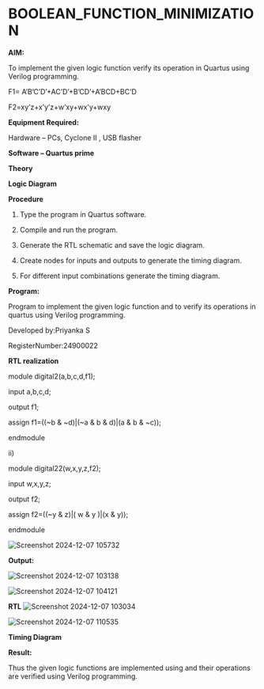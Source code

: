# BOOLEAN_FUNCTION_MINIMIZATION

**AIM:**

To implement the given logic function verify its operation in Quartus using Verilog programming.

F1= A’B’C’D’+AC’D’+B’CD’+A’BCD+BC’D 

F2=xy’z+x’y’z+w’xy+wx’y+wxy

**Equipment Required:**

Hardware – PCs, Cyclone II , USB flasher

**Software – Quartus prime**

**Theory**

**Logic Diagram**

**Procedure**

1.	Type the program in Quartus software.

2.	Compile and run the program.

3.	Generate the RTL schematic and save the logic diagram.

4.	Create nodes for inputs and outputs to generate the timing diagram.

5.	For different input combinations generate the timing diagram.


**Program:**

Program to implement the given logic function and to verify its operations in quartus using Verilog programming. 

Developed by:Priyanka S

RegisterNumber:24900022


**RTL realization**

module digital2(a,b,c,d,f1);

input a,b,c,d;

output f1;

assign f1=((~b & ~d)|(~a & b & d)|(a & b & ~c));

endmodule

ii)

module digital22(w,x,y,z,f2);

input w,x,y,z;

output f2;

assign f2=((~y & z)|( w & y )|(x & y));

endmodule

![Screenshot 2024-12-07 105732](https://github.com/user-attachments/assets/febb306d-7ba0-44b2-ad6e-6ddb093c360a)


**Output:**

![Screenshot 2024-12-07 103138](https://github.com/user-attachments/assets/ad5488d7-faf2-4641-81bc-45fdb7680300)

![Screenshot 2024-12-07 104121](https://github.com/user-attachments/assets/bb7a7516-7f58-472c-bfd5-3fd9cb98a291)


**RTL**
![Screenshot 2024-12-07 103034](https://github.com/user-attachments/assets/8942ca71-7b10-468b-a121-87bcb3a46e43)

![Screenshot 2024-12-07 110535](https://github.com/user-attachments/assets/2df2765c-3a03-406d-a65d-f5c4cc1f85d5)


**Timing Diagram**



**Result:**

Thus the given logic functions are implemented using and their operations are verified using Verilog programming.

